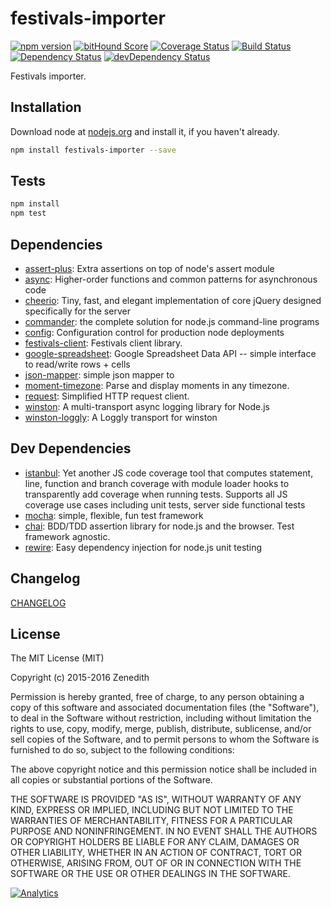 # festivals-importer
[![npm version](https://badge.fury.io/js/festivals-importer.svg)](https://badge.fury.io/js/festivals-importer)
[![bitHound Score](https://www.bithound.io/github/festivals-tech/npm-festivals-importer/badges/score.svg)](https://www.bithound.io/github/festivals-tech/npm-festivals-importer)
[![Coverage Status](https://coveralls.io/repos/festivals-tech/npm-festivals-importer/badge.svg?branch=master&service=github)](https://coveralls.io/github/festivals-tech/npm-festivals-importer?branch=master)
[![Build Status](https://travis-ci.org/festivals-tech/npm-festivals-importer.svg?branch=master)](https://travis-ci.org/festivals-tech/npm-festivals-importer)
[![Dependency Status](https://david-dm.org/festivals-tech/npm-festivals-importer.svg)](https://david-dm.org/festivals-tech/npm-festivals-importer)
[![devDependency Status](https://david-dm.org/festivals-tech/npm-festivals-importer/dev-status.svg)](https://david-dm.org/festivals-tech/npm-festivals-importer#info=devDependencies)

Festivals importer.

## Installation

Download node at [nodejs.org](http://nodejs.org) and install it, if you haven't already.

```sh
npm install festivals-importer --save
```


## Tests

```sh
npm install
npm test
```

## Dependencies

- [assert-plus](https://github.com/mcavage/node-assert-plus): Extra assertions on top of node&#39;s assert module
- [async](https://github.com/caolan/async): Higher-order functions and common patterns for asynchronous code
- [cheerio](https://github.com/cheeriojs/cheerio): Tiny, fast, and elegant implementation of core jQuery designed specifically for the server
- [commander](https://github.com/tj/commander.js): the complete solution for node.js command-line programs
- [config](https://github.com/lorenwest/node-config): Configuration control for production node deployments
- [festivals-client](https://github.com/festivals-tech/npm-festivals-client): Festivals client library.
- [google-spreadsheet](https://github.com/theoephraim/node-google-spreadsheet): Google Spreadsheet Data API -- simple interface to read/write rows + cells
- [json-mapper](https://github.com/dregenor/jsonMapper): simple json mapper to
- [moment-timezone](https://github.com/moment/moment-timezone): Parse and display moments in any timezone.
- [request](https://github.com/request/request): Simplified HTTP request client.
- [winston](https://github.com/winstonjs/winston): A multi-transport async logging library for Node.js
- [winston-loggly](https://github.com/indexzero/winston-loggly): A Loggly transport for winston

## Dev Dependencies

- [istanbul](https://github.com/gotwarlost/istanbul): Yet another JS code coverage tool that computes statement, line, function and branch coverage with module loader hooks to transparently add coverage when running tests. Supports all JS coverage use cases including unit tests, server side functional tests
- [mocha](https://github.com/mochajs/mocha): simple, flexible, fun test framework
- [chai](https://github.com/chaijs/chai): BDD/TDD assertion library for node.js and the browser. Test framework agnostic.
- [rewire](https://github.com/jhnns/rewire): Easy dependency injection for node.js unit testing

## Changelog

[CHANGELOG](CHANGELOG.md)


## License
The MIT License (MIT)

Copyright (c) 2015-2016 Zenedith

Permission is hereby granted, free of charge, to any person obtaining a copy
of this software and associated documentation files (the "Software"), to deal
in the Software without restriction, including without limitation the rights
to use, copy, modify, merge, publish, distribute, sublicense, and/or sell
copies of the Software, and to permit persons to whom the Software is
furnished to do so, subject to the following conditions:

The above copyright notice and this permission notice shall be included in all
copies or substantial portions of the Software.

THE SOFTWARE IS PROVIDED "AS IS", WITHOUT WARRANTY OF ANY KIND, EXPRESS OR
IMPLIED, INCLUDING BUT NOT LIMITED TO THE WARRANTIES OF MERCHANTABILITY,
FITNESS FOR A PARTICULAR PURPOSE AND NONINFRINGEMENT. IN NO EVENT SHALL THE
AUTHORS OR COPYRIGHT HOLDERS BE LIABLE FOR ANY CLAIM, DAMAGES OR OTHER
LIABILITY, WHETHER IN AN ACTION OF CONTRACT, TORT OR OTHERWISE, ARISING FROM,
OUT OF OR IN CONNECTION WITH THE SOFTWARE OR THE USE OR OTHER DEALINGS IN THE
SOFTWARE.

[![Analytics](https://ga-beacon.appspot.com/UA-76453794-1/festivals-tech/npm-festivals-importer/readme?pixel)](https://github.com/festivals-tech/npm-festivals-importer)
